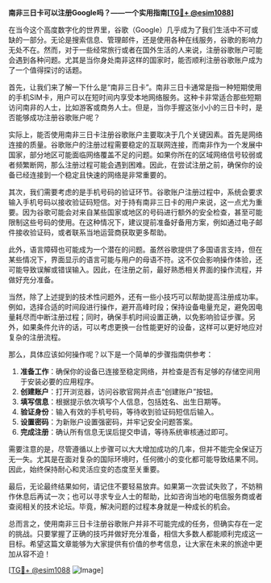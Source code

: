 **南非三日卡可以注册Google吗？——一个实用指南[[TG💪+ @esim1088](https://t.me/s/esim1088)]**

在当今这个高度数字化的世界里，谷歌（Google）几乎成为了我们生活中不可或缺的一部分。无论是搜索信息、管理邮件，还是使用各种在线服务，谷歌的影响力无处不在。然而，对于一些经常旅行或者在国外生活的人来说，注册谷歌账户可能会遇到各种问题。尤其是当你身处南非这样的国家时，能否顺利注册谷歌账户成为了一个值得探讨的话题。

首先，让我们来了解一下什么是“南非三日卡”。南非三日卡通常是指一种短期使用的手机SIM卡，用户可以在短时间内享受本地网络服务。这种卡非常适合那些短期访问南非的人士，比如游客或商务人士。但是，当你手握这张小小的三日卡时，是否能够成功注册谷歌账户呢？

实际上，能否使用南非三日卡注册谷歌账户主要取决于几个关键因素。首先是网络连接的质量。谷歌账户的注册过程需要稳定的互联网连接，而南非作为一个发展中国家，部分地区可能面临网络覆盖不足的问题。如果你所在的区域网络信号较弱或者频繁断网，那么注册过程可能会遇到困难。因此，在尝试注册之前，确保你的设备已经连接到一个稳定且快速的网络是非常重要的。

其次，我们需要考虑的是手机号码的验证环节。谷歌账户注册过程中，系统会要求输入手机号码以接收验证码短信。对于持有南非三日卡的用户来说，这一点尤为重要。因为谷歌可能会对来自某些国家或地区的号码进行额外的安全检查，甚至可能限制这些号码的使用。在这种情况下，建议提前准备好备用方案，例如通过电子邮件接收验证码，或者联系当地运营商获取更多帮助。

此外，语言障碍也可能成为一个潜在的问题。虽然谷歌提供了多国语言支持，但在某些情况下，界面显示的语言可能与用户的母语不符。这不仅会影响操作体验，还可能导致误解或错误输入。因此，在注册之前，最好熟悉相关界面的操作流程，并做好充分准备。

当然，除了上述提到的技术性问题外，还有一些小技巧可以帮助提高注册成功率。例如，选择合适的时间段进行操作，避开高峰时段；保持设备电量充足，避免因电量耗尽而中断注册过程；同时，确保手机时间设置正确，以免影响验证步骤。另外，如果条件允许的话，可以考虑更换一台性能更好的设备，这样可以更好地应对复杂的注册流程。

那么，具体应该如何操作呢？以下是一个简单的步骤指南供参考：

1. **准备工作**：确保你的设备已连接至稳定网络，并检查是否有足够的存储空间用于安装必要的应用程序。
2. **创建账户**：打开浏览器，访问谷歌官网并点击“创建账户”按钮。
3. **填写信息**：根据提示依次填写个人信息，包括姓名、出生日期等。
4. **验证身份**：输入有效的手机号码，等待收到验证码短信后输入。
5. **设置密码**：为新账户设置强密码，并牢记安全问题答案。
6. **完成注册**：确认所有信息无误后提交申请，等待系统审核通过即可。

需要注意的是，尽管遵循以上步骤可以大大增加成功的几率，但并不能完全保证万无一失。尤其是在面对复杂的国际环境时，任何微小的变化都可能导致结果不同。因此，始终保持耐心和灵活应变的态度至关重要。

最后，无论最终结果如何，请记住不要轻易放弃。如果第一次尝试失败了，不妨稍作休息后再试一次；也可以寻求专业人士的帮助，比如咨询当地的电信服务商或者查阅相关的技术论坛。毕竟，解决问题的过程本身就是一种成长的机会。

总而言之，使用南非三日卡注册谷歌账户并非不可能完成的任务，但确实存在一定的挑战。只要掌握了正确的技巧并做好充分准备，相信大多数人都能顺利完成这一目标。希望这篇文章能够为大家提供有价值的参考信息，让大家在未来的旅途中更加从容不迫！

[[TG💪+ @esim1088](https://t.me/s/esim1088) ![Image](https://i.postimg.cc/4NQfJmqS/Snipaste-2025-05-13-00-14-12.png)]